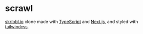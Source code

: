 # scrawl

[skribbl.io](https://skribbl.io) clone made with [TypeScript](https://www.typescriptlang.org/) and [Next.js](https://nextjs.org/), and styled with [tailwindcss](https://tailwindcss.com/).
